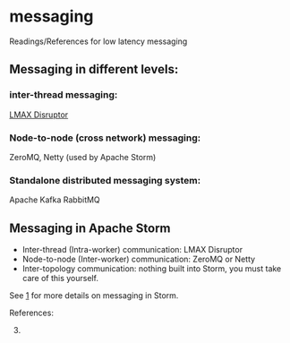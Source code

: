 # messaging
Readings/References for low latency messaging

## Messaging in different levels:
### inter-thread messaging:
[LMAX Disruptor](http://lmax-exchange.github.io/disruptor/)

### Node-to-node (cross network) messaging:
ZeroMQ, Netty (used by Apache Storm)

### Standalone distributed messaging system:
Apache Kafka
RabbitMQ

## Messaging in Apache Storm
- Inter-thread (Intra-worker) communication: LMAX Disruptor
- Node-to-node (Inter-worker) communication: ZeroMQ or Netty
- Inter-topology communication: nothing built into Storm, you must take care of this yourself.

See [1] for more details on messaging in Storm.

References:

[1]: http://www.michael-noll.com/blog/2013/06/21/understanding-storm-internal-message-buffers/

[2]: http://www.michael-noll.com/blog/2014/05/27/kafka-storm-integration-example-tutorial/

3. 
